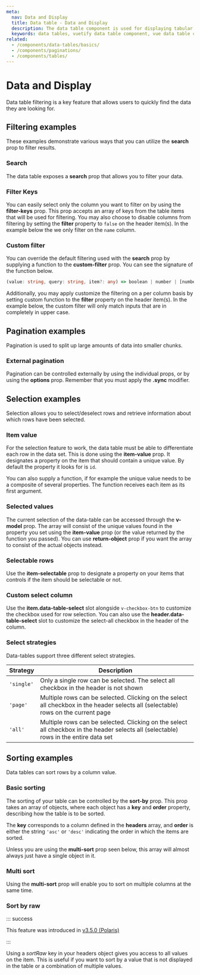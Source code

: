 ```yaml
---
meta:
  nav: Data and Display
  title: Data table - Data and Display
  description: The data table component is used for displaying tabular data in a way that is easy for users to scan. It includes sorting, searching, pagination and selection.
  keywords: data tables, vuetify data table component, vue data table component
related:
  - /components/data-tables/basics/
  - /components/paginations/
  - /components/tables/
---
```


# Data and Display

Data table filtering is a key feature that allows users to quickly find the data they are looking for.

<PromotedEntry />

## Filtering examples

These examples demonstrate various ways that you can utilize the **search** prop to filter results.

### Search

The data table exposes a **search** prop that allows you to filter your data.

<ExamplesExample file="v-data-table/prop-search" />

### Filter Keys

You can easily select only the column you want to filter on by using the **filter-keys** prop. This prop accepts an array of keys from the table items that will be used for filtering. You may also choose to disable columns from filtering by setting the **filter** property to `false` on the header item(s). In the example below the we only filter on the `name` column.

<ExamplesExample file="v-data-table/prop-filter-keys" />

### Custom filter

You can override the default filtering used with the **search** prop by supplying a function to the **custom-filter** prop. You can see the signature of the function below.

```ts
(value: string, query: string, item?: any) => boolean | number | [number, number] | [number, number][]
```

Additionally, you may apply customize the filtering on a per column basis by setting custom function to the **filter** property on the header item(s). In the example below, the custom filter will only match inputs that are in completely in upper case.

<ExamplesExample file="v-data-table/prop-custom-filter" />

## Pagination examples

Pagination is used to split up large amounts of data into smaller chunks.

### External pagination

Pagination can be controlled externally by using the individual props, or by using the **options** prop. Remember that you must apply the **.sync** modifier.

<ExamplesExample file="v-data-table/misc-external-paginate" />

## Selection examples

Selection allows you to select/deselect rows and retrieve information about which rows have been selected.

### Item value

For the selection feature to work, the data table must be able to differentiate each row in the data set. This is done using the **item-value** prop. It designates a property on the item that should contain a unique value. By default the property it looks for is `id`.

You can also supply a function, if for example the unique value needs to be a composite of several properties. The function receives each item as its first argument.

<ExamplesExample file="v-data-table/prop-item-value" />

### Selected values

The current selection of the data-table can be accessed through the **v-model** prop. The array will consist of the unique values found in the property you set using the **item-value** prop (or the value returned by the function you passed). You can use **return-object** prop if you want the array to consist of the actual objects instead.

<ExamplesExample file="v-data-table/prop-return-object" />

<PromotedEntry />

### Selectable rows

Use the **item-selectable** prop to designate a property on your items that controls if the item should be selectable or not.

<ExamplesExample file="v-data-table/prop-item-selectable" />

### Custom select column

Use the **item.data-table-select** slot alongside `v-checkbox-btn` to customize the checkbox used for row selection. You can also use the **header.data-table-select** slot to customize the select-all checkbox in the header of the column.

<ExamplesExample file="v-data-table/slot-item-data-table-select" />

### Select strategies

Data-tables support three different select strategies.

|Strategy|Description|
|-|-|
|`'single'`|Only a single row can be selected. The select all checkbox in the header is not shown|
|`'page'`|Multiple rows can be selected. Clicking on the select all checkbox in the header selects all (selectable) rows on the current page|
|`'all'`|Multiple rows can be selected. Clicking on the select all checkbox in the header selects all (selectable) rows in the entire data set|

<ExamplesExample file="v-data-table/prop-select-strategy" />

## Sorting examples

Data tables can sort rows by a column value.

<PromotedEntry />

### Basic sorting

The sorting of your table can be controlled by the **sort-by** prop. This prop takes an array of objects, where each object has a **key** and **order** property, describing how the table is to be sorted.

The **key** corresponds to a column defined in the **headers** array, and **order** is either the string `'asc'` or `'desc'` indicating the order in which the items are sorted.

Unless you are using the **multi-sort** prop seen below, this array will almost always just have a single object in it.

<ExamplesExample file="v-data-table/prop-sort-by" />

### Multi sort

Using the **multi-sort** prop will enable you to sort on multiple columns at the same time.

<ExamplesExample file="v-data-table/prop-multi-sort" />

### Sort by raw

::: success

This feature was introduced in [v3.5.0 (Polaris)](/getting-started/release-notes/?version=v3.5.0)

:::

Using a *sortRaw* key in your headers object gives you access to all values on the item. This is useful if you want to sort by a value that is not displayed in the table or a combination of multiple values.

<ExamplesExample file="v-data-table/prop-headers-sort-raw" />
